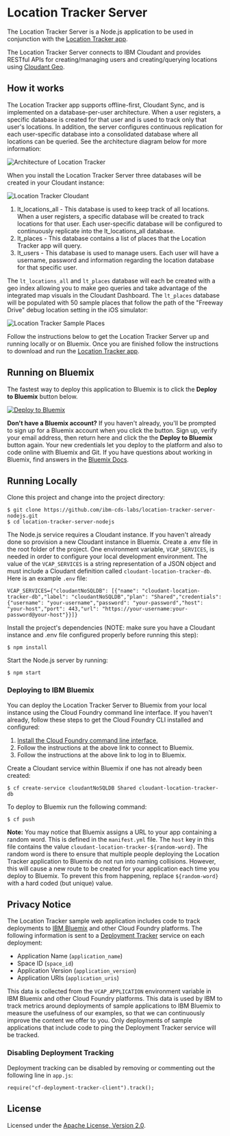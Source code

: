 # Location Tracker Server

The Location Tracker Server is a Node.js application to be used in conjunction with the [Location Tracker app](https://github.com/ibm-cds-labs/location-tracker-client-swift).

The Location Tracker Server connects to IBM Cloudant and provides RESTful APIs for creating/managing users and creating/querying locations using [Cloudant Geo](https://docs.cloudant.com/geo.html). 

## How it works

The Location Tracker app supports offline-first, Cloudant Sync, and is implemented on a database-per-user architecture. When a user registers, a specific database is created for that user and is used to track only that user's locations. In addition, the server configures continuous replication for each user-specific database into a consolidated database where all locations can be queried. See the architecture diagram below for more information:

![Architecture of Location Tracker](http://developer.ibm.com/clouddataservices/wp-content/uploads/sites/47/2016/05/locationTracker2ArchDiagram1.png)

When you install the Location Tracker Server three databases will be created in your Cloudant instance:

![Location Tracker Cloudant](http://developer.ibm.com/clouddataservices/wp-content/uploads/sites/47/2016/05/locationTracker2Cloudant.png)

1. lt_locations_all - This database is used to keep track of all locations. When a user registers, a specific database will be created to track locations for that user. Each user-specific database will be configured to continuously replicate into the lt_locations_all database.
2. lt_places - This database contains a list of places that the Location Tracker app will query.
3. lt_users - This database is used to manage users. Each user will have a username, password and information regarding the location database for that specific user.

The `lt_locations_all` and `lt_places` database will each be created with a geo index allowing you to make geo queries and take advantage of the integrated map visuals in the Cloudant Dashboard. The `lt_places` database will be populated with 50 sample places that follow the path of the "Freeway Drive" debug location setting in the iOS simulator:
 
 ![Location Tracker Sample Places](http://developer.ibm.com/clouddataservices/wp-content/uploads/sites/47/2016/05/locationTracker2CloudantPlaces2.png)

Follow the instructions below to get the Location Tracker Server up and running locally or on Bluemix. Once you are finished follow the instructions to download and run the [Location Tracker app](https://github.com/ibm-cds-labs/location-tracker-client-swift).

## Running on Bluemix

The fastest way to deploy this application to Bluemix is to click the **Deploy to Bluemix** button below.

[![Deploy to Bluemix](https://deployment-tracker.mybluemix.net/stats/80a8bacd2fb80421a53e8d18fdbc64f1/button.svg)](https://bluemix.net/deploy?repository=https://github.com/ibm-cds-labs/location-tracker-server-nodejs)

**Don't have a Bluemix account?** If you haven't already, you'll be prompted to sign up for a Bluemix account when you click the button.  Sign up, verify your email address, then return here and click the the **Deploy to Bluemix** button again. Your new credentials let you deploy to the platform and also to code online with Bluemix and Git. If you have questions about working in Bluemix, find answers in the [Bluemix Docs](https://www.ng.bluemix.net/docs/).

## Running Locally

Clone this project and change into the project directory:

    $ git clone https://github.com/ibm-cds-labs/location-tracker-server-nodejs.git
    $ cd location-tracker-server-nodejs

The Node.js service requires a Cloudant instance. If you haven't already done so provision a new Cloudant instance in Bluemix. Create a .env file in the root folder of the project. One environment variable, `VCAP_SERVICES`, is needed in order to configure your local development environment. The value of the `VCAP_SERVICES` is a string representation of a JSON object and must include a Cloudant definition called `cloudant-location-tracker-db`. Here is an example `.env` file:

    VCAP_SERVICES={"cloudantNoSQLDB": [{"name": "cloudant-location-tracker-db","label": "cloudantNoSQLDB","plan": "Shared","credentials": {"username": "your-username","password": "your-password","host": "your-host","port": 443,"url": "https://your-username:your-password@your-host"}}]}

Install the project's dependencies (NOTE: make sure you have a Cloudant instance and .env file configured properly before running this step):

    $ npm install

Start the Node.js server by running:

    $ npm start

### Deploying to IBM Bluemix

You can deploy the Location Tracker Server to Bluemix from your local instance using the Cloud Foundry command line interface. If you haven't already, follow these steps to get the Cloud Foundry CLI installed and configured:

1. [Install the Cloud Foundry command line interface.](https://www.ng.bluemix.net/docs/#starters/install_cli.html)
2. Follow the instructions at the above link to connect to Bluemix.
3. Follow the instructions at the above link to log in to Bluemix.

Create a Cloudant service within Bluemix if one has not already been created:

    $ cf create-service cloudantNoSQLDB Shared cloudant-location-tracker-db

To deploy to Bluemix run the following command:

    $ cf push

**Note:** You may notice that Bluemix assigns a URL to your app containing a random word. This is defined in the `manifest.yml` file. The `host` key in this file contains the value `cloudant-location-tracker-${random-word}`. The random word is there to ensure that multiple people deploying the Location Tracker application to Bluemix do not run into naming collisions. However, this will cause a new route to be created for your application each time you deploy to Bluemix. To prevent this from happening, replace `${random-word}` with a hard coded (but unique) value.

## Privacy Notice

The Location Tracker sample web application includes code to track deployments to [IBM Bluemix](https://www.bluemix.net/) and other Cloud Foundry platforms. The following information is sent to a [Deployment Tracker](https://github.com/cloudant-labs/deployment-tracker) service on each deployment:

* Application Name (`application_name`)
* Space ID (`space_id`)
* Application Version (`application_version`)
* Application URIs (`application_uris`)

This data is collected from the `VCAP_APPLICATION` environment variable in IBM Bluemix and other Cloud Foundry platforms. This data is used by IBM to track metrics around deployments of sample applications to IBM Bluemix to measure the usefulness of our examples, so that we can continuously improve the content we offer to you. Only deployments of sample applications that include code to ping the Deployment Tracker service will be tracked.

### Disabling Deployment Tracking

Deployment tracking can be disabled by removing or commenting out the following line in `app.js`:

`require("cf-deployment-tracker-client").track();`

## License

Licensed under the [Apache License, Version 2.0](LICENSE.txt).
